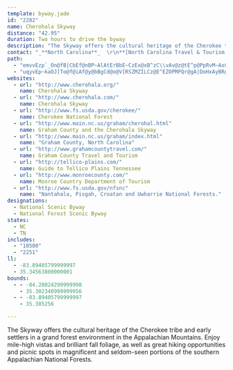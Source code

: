 ```yaml
---
template: byway.jade
id: "2282"
name: Cherohala Skyway
distance: "42.95"
duration: Two hours to drive the byway
description: "The Skyway offers the cultural heritage of the Cherokee tribe and early settlers in a grand forest environment in the Appalachian Mountains. Enjoy mile-high vistas and brilliant fall foliage, as well as great hiking\r\nopportunities and picnic spots in magnificent and seldom-seen portions of the southern Appalachian National Forests."
contact: "_**North Carolina**_  \r\n**[North Carolina Travel & Tourism Division](http://www.visitnc.com)**  \r\n 919-733-4171  \r\n 1-800-VISIT-NC (800-847-4862)  \r\n______________\r\n_**Tennessee**_\t \r\n**[Monroe County Department of Tourism](http://www.monroecounty.com/)**  \r\n1-800-245-5428 \r\n____  \r\n"
path: 
  - "emvvEzp`_On@fB|CbEf@nBP~AlAtErBbE~CzEx@xB^zC\\vAv@z@tE^p@PpRvM~AxCn@~Cd@lGGvM^pE|@`DdDxFhBnHj@dE\\`IEtJYjAi@l@u@ZaDIiAX[l@Oj@S`DB~@~@nBnBN|AC~AXzClBjDdD`D~FtFrCp@n@|KnRdBpFVnEO`Hu@jDcB~BwBXyBq@iB`@c@jA?pB^fDfAdDrDlH?nC_BlCqDrCyAdCm@lCv@rClF`Kn@fD?dD_A`DPjAf@hAlCxCp@|AbBzJlAlJhA`Ed@dAxArBlDtCd@|@\\nBMxDrA`GLjEXxA|@tA`@rAR|AT`H^nAX\\~@RZ?|@m@hBeCfEsHhCcDfA}@v@Sv@DXLh@j@JZJbAo@lEA~@Hl@~AhERjATrC^`Bb@v@rCrDnAxBn@~ANfABfAYjET~Ar@tAbCvCrK|Jp@|@^hA|@|HzAnG?dAE`@_@x@gCvBUx@E`AD^Xx@lCrCt@fBPjAV`IZrDBdAM~@u@dAo@Tu@?q@YyFeFmAc@u@FUJgBrBo@^u@Ds@Wi@m@UeA?gA\\sCBkAQsB_@eAWYq@[y@Co@VkB`CoAr@y@DsAm@uA_Cm@yBWaCY_GSeA_@s@m@_@kAAoA^iA~@c@x@YfAKlA@lA\\pBd@`BnDtGpCjH^p@h@^n@HbBShADhAd@Zp@LtAUzHZdE^fCv@dDz@xBx@lAl@j@pAT`Ds@t@AXFfCrB~DrCrBdDl@n@~DvBfDrCz@X\\?xAYzACtAb@p@l@vDdFfGzFt@~@lAdBrBtDbA~C`Lxb@n@tDb@xDJ~EUdC]rAi@fAmBzCq@jBKxB^fJGhAWbAc@r@u@d@}@LyCDs@Ro@bAIZA`AP~@b@p@pKfGrBrBrB~CnArDl@tC^`DZjEBfEGpA[nBu@jBgAvAuAl@wBNu@PqC~Bw@d@}@X_A@y@Ym@m@kAgBm@e@WE]As@LeBdAw@LoASiAi@y@OsCF}AMeDyAwCKyA[u@e@aAyA[eA{@aGWeAs@_BcAgAu@Yu@Is@NULc@j@o@~C_@x@o@f@wDrAe@l@]|Ak@vE}@jDIdARfBZz@pDhDvCfDdAxAhA`Cb@pBJnBOjB[~@cA~@w@N{@AiCk@mAPi@j@{@rBc@n@s@^{@Hy@Us@c@kKyHu@Sy@@YJo@d@uIhKo@p@sAj@y@FcA?{A]y@c@u@s@s@{@g@cAk@mBOuAC{Cb@{C^eAx@wAxCmD`@gBJoBKyC]qBw@aBo@q@u@_@y@My@@yA^sClC{@X}@?yAc@}AWaFVu@WYW_@y@u@aCc@q@UOs@QsALy@^o@l@e@~@}BdHi@t@u@h@}@L_AKyAo@sEoC]GiAF}@x@W|ADdAb@fBnCrFr@tB`@|BNlDGzB_@lB}@~BaExFUdAYtDq@vAqCrBeBrBs@Zu@DYGcAs@wC_DiBeCe@y@YaACkAFa@Z}@bDgERy@@aAQeAyAmE_@y@SWo@SiA@m@b@c@r@u@tCsBdLyClGOfAOxCSfAM^SZUXWPeCdA[NYPYPWTg@t@}@fAe@^YN]N_@Lw@Ps@XWRQVOXOf@"
  - "uqyvEp~kaOJ]To@f@iAf@y@bBgCd@o@V[RSZMZILCz@E^EZOPMPQr@gA|DoHxAyBRgASyLfBcMZaAbD_Db@q@^{@dA}FR_Ab@wBlA}Fz@eE\\qBdBaKLy@`@wB^wBH]He@\\mAv@eCTo@Z{@~CeIp@{AhBsDt@uAP[FIT[VUZUVMFCZO~@]|By@`Ae@^Wx@q@NOJOLOFMFOH[BS@Y?W?QCOIe@EQGOEOMOMMMKSOSISG_C_@a@IWGSIYOQOKIQUS[GKISGQI_@CQCSAQ?[Dg@BSBODQHSHSNWLMJMLKRMXOb@S`@M^Gb@EvDEl@EZEJEPGJIPULSJYDMLc@dBsJ|@eENm@JYJWf@mAHSF[D[@Y?]C[GUOUOOOIOEKAQ@OFUNYVaCpDY`@m@dA]r@]z@[p@k@`Ac@h@g@f@]X[Ps@Zo@Rm@Jk@Fw@Bs@?}@K_@G]Sc@c@MQKUIWGSEWC]Ac@Dc@He@Ps@ZgAr@qBPq@Lm@Hg@@[?_A?o@Fi@Jy@Ni@Xi@R[b@c@n@c@jAe@pBu@p@Y`Am@|@o@`EgDtAmAXe@Ta@JUJYHYH[Hk@Hq@S{AMk@Uo@S]{@kAKKQIKCQCQ@_@?[C[GYO_@[a@e@i@{@i@o@q@m@e@]i@a@q@]k@[uCmB]]c@k@S[Uc@Oa@Oo@Ki@Gs@Ao@@q@Dg@Fw@Lm@Ne@Xk@LQXYLGRG^ILCLAPAb@Dj@DfCb@\\Dj@FL@L?`@GHCLIRQPWLURe@BYBY@O?KAKCUKWOWW]k@s@aBkBe@o@yAiBuAgBsBiC[a@g@q@o@_AWe@KWKYIWESIYiA{E_@cBQkAGi@S_CIaAMiBEyABWF]JYXa@XSh@Qh@Kr@Ad@Aj@C\\E^Kr@[rCaBx@e@ZSb@_@RYL]B[B_@Ca@AMESEKEOQYUa@QUMQIQKYGYEY?QB]\\yARkAFk@@]?QGa@G[KUGIKKIGa@MiCmAIGIEUWQWO_@Sg@GQMg@AMA]?MB{@Fu@Ha@J_@HWL[\\q@d@s@f@q@hDmEt@}@HMJQLSFQDQDa@@e@C]I]GUYy@u@cC_@oAMk@Ms@C]CWAm@?c@Bu@Fo@FYHc@Ts@Xm@Ve@~B_DrFoHPWJWHSLe@Hi@Dm@Bs@@a@?WAYCUEWE[IYM][s@S]SYSS}@w@kDiDmByBi@q@iA{AgCuDYe@gE_IIQOc@Og@Mw@C[A_@AQAUB{@@]Da@Ls@H]Lc@\\aAhAkDHi@Ba@@[Bc@AYA[G]E[Y{AQ_AGq@AQ@a@Fq@DYF]H]Rm@ZaAFWDOH[BUFm@Bg@?a@?]?OAe@Ec@Gu@QeASu@EKUs@Ys@Yq@}AmDa@aAg@eBQo@Kw@E]Eg@Ce@MkE?e@B_@D[@GHc@BMDKNWVe@PWRQTIhAUv@ShAc@RKb@e@l@_Ab@cAZs@Rm@V{@VcATwAD]Bs@@]?G?s@GkASoAI]K]GQO_@Sc@QYU[QSYYSOOKq@e@w@m@OQIIOSIMSg@KYEWGe@Gy@?S?W@UDg@Lg@HYL_@f@_A`@{@Tc@n@aBJ]@O@MBO?M?]AQAMGm@CUK_@Ys@Yq@u@}A_D{Gg@qASs@Ks@MgAEc@Gq@KuAIeAG_AMaAG]I[K]c@mAk@}@{AiC[s@GOKc@IWIa@c@{BW_AKYM[a@w@c@q@s@oAyA}CeBwDsB_FkCmFiBgDqEmIsBqD_@e@]]m@e@y@a@w@Uq@OiFc@uC}Ii@}Ak@cAwDqEqB_CMUIWI]IuA?aBAkDMkEKu@[o@_@a@g@a@i@Qe@EgAFgBXoBTq@@a@Ga@QWOUWS[Q_@Ka@Ik@EeADsECsACUGUGQIK[Y_AaAqAeAwGmFoAaAuGaFi@SiAUa@Eq@?aBHk@FqBTgABkAI{@[o@a@i@q@W_@Yo@g@cBy@cDqA}Cu@_AwF_GkD{CkDiD}EoE{B_CwBsC?gAQiBOiAQs@]w@k@k@iAi@u@YoAa@WO_@WSUMWSg@Iu@@iAZw@b@i@ZU\\Qj@Mz@GrBMpADr@HVB~@PhC|@~Ar@tAr@`C|Al@l@`@`@ZXZN\\J\\D`@BhACvA?ZHXLZXZ`@x@jAr@nAl@z@`Ar@lAh@x@RfA@zA]pBi@fBU`@C^?VFNBXNTPZ\\^j@\\bAn@rA^p@X^\\Vh@Xh@Vr@Lp@?b@E^OVURYNUVc@d@m@b@S`@Gh@AbBR~@\\b@Nd@X^Vd@p@Vd@Lv@Bl@EnBEbADt@Jh@JVPTl@Tl@Pt@P|@Rb@PRNNXN\\Jr@?l@c@xDAjAD|@Nz@Vp@l@n@p@^hAXbBPlBGvC_@bAUnAIl@Fp@TZ\\Rj@n@xBh@vBr@dClAxBhB`BpB|ArBl@dCOxAaBH[B_@DsA?}DD}ARiA`@s@n@e@zBa@pGs@|@Cd@?hBJdA?`AKn@m@Vm@PsADsAKaASg@M[]c@a@c@k@a@gFsBs@]yAaAiB_BuBuCaC{Dq@}@WW_@[cAk@_Ac@s@o@w@{@aAeBmAeAkAi@qAiA_@y@_@yDg@sBg@aByDwGaBuDyCyIgBmFm@wBm@aCSkAU}AMoCBeADe@NaAtAwGDeBXiEF}@Hg@Je@L_@T]X[TO\\QnA]|@]h@a@h@u@r@eB`@i@rAo@j@CzB`@f@RXDd@G\\MfAsBTo@RWlAw@p@[j@c@Ra@Jc@Bo@GcBIw@CuAD}BHs@Lu@Po@Zi@vBwBFI`AaATa@BQDYHuAUcBUwAs@gEIu@Ck@?s@FgAb@aBRm@d@w@Vk@NWJUJa@DW@k@Ck@EUi@aBoCqHSaBKgA@iAD{@H{@Nm@fCeFf@_ARu@NaAPwAAuCeBmGKqBEgCL{Ah@kBlBqDh@kAv@yCPs@b@mAx@eBp@eAj@k@nA{@xFyAj@e@Tc@Rg@F_AAgC@m@Hc@La@rAsB`@y@JYf@aCHgADaDKaMCcABy@\\aBTe@d@s@hAw@\\UjAiAp@w@p@{@PQ`@UXMZGT?`@BdBn@zAb@z@I^[VY\\_ABi@N_EHa@H[JYLSb@a@b@W|Aa@dAa@j@eAHk@?WIaA_BgEgB}HEwEjA}LBy@i@yAkAoBIq@RaBnCmJI_C_AsF?_A^sBJkA[{@mBkAeA{AIyAJy@\\y@hB_DNgBI}AcAgBk@yAEsAxAoJTyDOgByDsIkAaEq@yDDgA@O"
websites: 
  - url: "http://www.cherohala.org/"
    name: Cherohala Skyway
  - url: "http://www.cherohala.com/"
    name: Cherohala Skyway
  - url: "http://www.fs.usda.gov/cherokee/"
    name: Cherokee National Forest
  - url: "http://www.main.nc.us/graham/cherohal.html"
    name: Graham County and the Cherohala Skyway
  - url: "http://www.main.nc.us/graham/index.html"
    name: "Graham County, North Carolina"
  - url: "http://www.grahamcountytravel.com/"
    name: Graham County Travel and Tourism
  - url: "http://tellico-plains.com/"
    name: Guide to Tellico Plains Tennessee
  - url: "http://www.monroecounty.com/"
    name: Monroe Country Department of Tourism
  - url: "http://www.fs.usda.gov/nfsnc"
    name: "Nantahala, Pisgah, Croatan and Uwharrie National Forests."
designations: 
  - National Scenic Byway
  - National Forest Scenic Byway
states: 
  - NC
  - TN
includes: 
  - "10500"
  - "2251"
ll: 
  - -83.89405799999997
  - 35.34563800000001
bounds: 
  - - -84.28024299999998
    - 35.302340999999956
  - - -83.89405799999997
    - 35.385256

---
```


The Skyway offers the cultural heritage of the Cherokee tribe and early settlers in a grand forest environment in the Appalachian Mountains. Enjoy mile-high vistas and brilliant fall foliage, as well as great hiking
opportunities and picnic spots in magnificent and seldom-seen portions of the southern Appalachian National Forests.